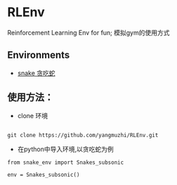# RLEnv
Reinforcement Learning Env for fun;
模拟gym的使用方式

## Environments

- [snake 贪吃蛇](./snake)



## 使用方法：

- clone 环境
```

git clone https://github.com/yangmuzhi/RLEnv.git

```
- 在python中导入环境,以贪吃蛇为例
```
from snake_env import Snakes_subsonic

env = Snakes_subsonic()

```
